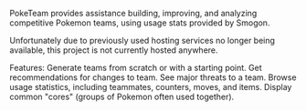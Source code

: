 PokeTeam provides assistance building, improving, and analyzing competitive Pokemon teams, using usage stats provided by Smogon.

Unfortunately due to previously used hosting services no longer being available, this project is not currently hosted anywhere.

Features:
Generate teams from scratch or with a starting point.
Get recommendations for changes to team.
See major threats to a team.
Browse usage statistics, including teammates, counters, moves, and items.
Display common "cores" (groups of Pokemon often used together).
